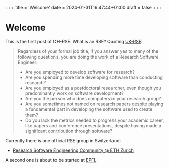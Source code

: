 +++
title = 'Welcome'
date = 2024-01-31T16:47:44+01:00
draft = false
+++

# Welcome

This is the first post of CH-RSE.
What is an RSE? Quoting [UK-RSE](https://ukrse.github.io/who.html):

> Regardless of your formal job title, if you answer yes to many of the following questions, you are doing the work of a Research Software Engineer:
> 
> - Are you employed to develop software for research?
> - Are you spending more time developing software than conducting research?
> - Are you employed as a postdoctoral researcher, even though you predominantly work on software development?
> - Are you the person who does computers in your research group?
> - Are you sometimes not named on research papers despite playing a fundamental part in developing the software used to create them?
> - Do you lack the metrics needed to progress your academic career, like papers and conference presentations, despite having made a significant contribution through software?

Currently there is one official RSE group in Switzerland:

- [Research Software Engineering Community @ ETH Zurich](https://rse.ethz.ch/)

A second one is about to be started at [EPFL](https://epfl.ch)
